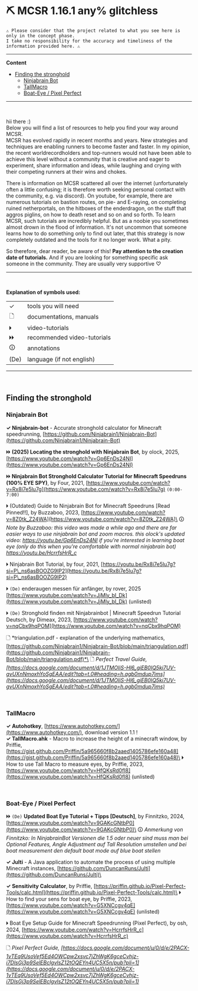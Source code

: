 # ⛏ MCSR 1.16.1 any% glitchless

    ⚠ Please consider that the project related to what you see here is only in the concept phase.
    I take no responsibility for the accuracy and timeliness of the information provided here. ⚠
---

**Content**
* [Finding the stronghold](#finding-the-stronghold)
	* [Ninjabrain Bot](#ninjabrain-bot)
	* [TallMacro](#tallmacro)
	* [Boat-Eye / Pixel Perfect](#boat-eye--pixel-perfect)

---
<br>

hii there :)\
Below you will find a list of resources to help you find your way around MCSR.\
MCSR has evolved rapidly in recent months and years. New strategies and techniques are enabling runners to become faster and faster. In my opinion, the recent worldrecordholders and top-runners would not have been able to achieve this level without a community that is creative and eager to experiment, share information and ideas, while laughing and crying with their competing runners at their wins and chokes.

There is information on MCSR scattered all over the internet (unfortunately often a little confusing; it is therefore worth seeking personal contact with the community, e.g. via discord). On youtube, for example, there are numerous tutorials on bastion routes, on pie- and E-raying, on completing ruined netherportals, on the hitboxes of the enderdragon, on the stuff that aggros piglins, on how to death reset and so on and so forth. To learn MCSR, such tutorials are incredibly helpful. But as a noobie you sometimes almost drown in the flood of information. It's not uncommon that someone learns how to do something only to find out later, that this strategy is now completely outdated and the tools for it no longer work. What a pity.

So therefore, dear reader, be aware of this! **Pay attention to the creation date of tutorials.** And if you are looking for something specific ask someone in the community. They are usually very supportive ♡


---
<br>

**Explanation of symbols used:**

|  |   | 
|--------------- | --------------- |
| ✓  | tools you will need   |
| 🗋   | documentations, manuals   |
| 🞂   | video-tutorials  |
| 🞂🞂  | recommended video-tutorials  |
| 🛈 | annotations |
| (De)  | language (if not english)  |

---

<br>

## Finding the stronghold

### Ninjabrain Bot

**✓ Ninjabrain-bot** - Accurate stronghold calculator for Minecraft speedrunning, [https://github.com/Ninjabrain1/Ninjabrain-Bot](https://github.com/Ninjabrain1/Ninjabrain-Bot)

🞂🞂 **(2025) Locating the stronghold with Ninjabrain Bot**, by olock, 2025, [https://www.youtube.com/watch?v=Gp6EnDs24NI](https://www.youtube.com/watch?v=Gp6EnDs24NI)

🞂🞂 **Ninjabrain Bot Stronghold Calculator Tutorial for Minecraft Speedruns (100% EYE SPY)**, by Four, 2021, [https://www.youtube.com/watch?v=Rx8i7e5lu7g](https://www.youtube.com/watch?v=Rx8i7e5lu7g) `(0:00-7:00)`

🞂 (Outdated) Guide to Ninjabrain Bot for Minecraft Speedruns [Read Pinned!!], by Buzzaboo, 2023, [https://www.youtube.com/watch?v=8Z0tk_Z24WA](https://www.youtube.com/watch?v=8Z0tk_Z24WA)\
🛈 *Note by Buzzaboo: this video was made a while ago and there are far easier ways to use ninjabrain bot and zoom macros. this olock's updated video: https://youtu.be/Gp6EnDs24NI if you're interested in learning boat eye (only do this when you're comfortable with normal ninjabrain bot) https://youtu.be/HcrrfsHrR_c*

🞂 Ninjabrain Bot Tutorial, by four, 2021, [https://youtu.be/Rx8i7e5lu7g?si=P\_ns6asBOOZG9IP2](https://youtu.be/Rx8i7e5lu7g?si=P\_ns6asBOOZG9IP2)

🞂 `(De)` enderaugen messen für anfänger, by rover, 2025 [https://www.youtube.com/watch?v=JjMly_bI_Dk](https://www.youtube.com/watch?v=JjMly_bI_Dk) (unlisted)

🞂 `(De)` Stronghold finden mit Ninjabrainbot | Minecraft Speedrun Tutorial Deutsch, by Dimeax, 2023, [https://www.youtube.com/watch?v=nqCbx9hqPOM](https://www.youtube.com/watch?v=nqCbx9hqPOM)

🗋 *triangulation.pdf - explanation of the underlying mathematics, [https://github.com/Ninjabrain1/Ninjabrain-Bot/blob/main/triangulation.pdf](https://github.com/Ninjabrain1/Ninjabrain-Bot/blob/main/triangulation.pdf)*\
🗋 *Perfect Travel Guide, [https://docs.google.com/document/d/1JTMOIiS-Hl6_giEB0IQ5ki7UV-gvUXnNmoxhYoSgEAA/edit?tab=t.0#heading=h.agb0mdup7ims](https://docs.google.com/document/d/1JTMOIiS-Hl6_giEB0IQ5ki7UV-gvUXnNmoxhYoSgEAA/edit?tab=t.0#heading=h.agb0mdup7ims)*

<br>

### TallMacro
**✓ Autohotkey**, [https://www.autohotkey.com/](https://www.autohotkey.com/), download version 1.1 !\
**✓ TallMacro.ahk** - Macro to increase the height of a minecraft window, by Priffie, [https://gist.github.com/Priffin/5a965660f8b2aaed1405786efe160a48](https://gist.github.com/Priffin/5a965660f8b2aaed1405786efe160a48)\
🞂 How to use Tall Macro to measure eyes, by Priffie, 2023, [https://www.youtube.com/watch?v=HfQKsRd0fl8](https://www.youtube.com/watch?v=HfQKsRd0fl8) (unlisted)
	
<br>

### Boat-Eye / Pixel Perfect

🞂🞂 `(De)` **Updated Boat Eye Tutorial + Tipps [Deutsch]**, by Finnitzko, 2024, [https://www.youtube.com/watch?v=9GAKcGNtbP0](https://www.youtube.com/watch?v=9GAKcGNtbP0)\
🛈 *Anmerkung von Finnitzko: In NinjabrainBot Versionen die 1.5 oder neuer sind muss man bei Optional Features, Angle Adjustment auf Tall Resolution umstellen und bei boat measurement den default boat mode auf blue boat stellen*

**✓ Julti** - A Java application to automate the process of using multiple Minecraft instances, [https://github.com/DuncanRuns/Julti](https://github.com/DuncanRuns/Julti)\

**✓ Sensitivity Calculator**, by Priffie, [https://priffin.github.io/Pixel-Perfect-Tools/calc.html](https://priffin.github.io/Pixel-Perfect-Tools/calc.html)\
🞂 How to find your sens for boat eye, by Priffie, 2023, [https://www.youtube.com/watch?v=G5XNCcgv4qE](https://www.youtube.com/watch?v=G5XNCcgv4qE) (unlisted)  

🞂 Boat Eye Setup Guide for Minecraft Speedrunning (Pixel Perfect), by osh, 2024, [https://www.youtube.com/watch?v=HcrrfsHrR_c](https://www.youtube.com/watch?v=HcrrfsHrR_c)

🗋 *Pixel Perfect Guide, [https://docs.google.com/document/u/0/d/e/2PACX-1vTEq9UsoVef5Ed4OWCpw2xsvc7jZhWgK6gceCvhjz-i7DlsGj3p9SelEBclgvlsZ12tOQEYn4UC5X5n/pub?pli=1](https://docs.google.com/document/u/0/d/e/2PACX-1vTEq9UsoVef5Ed4OWCpw2xsvc7jZhWgK6gceCvhjz-i7DlsGj3p9SelEBclgvlsZ12tOQEYn4UC5X5n/pub?pli=1)*
